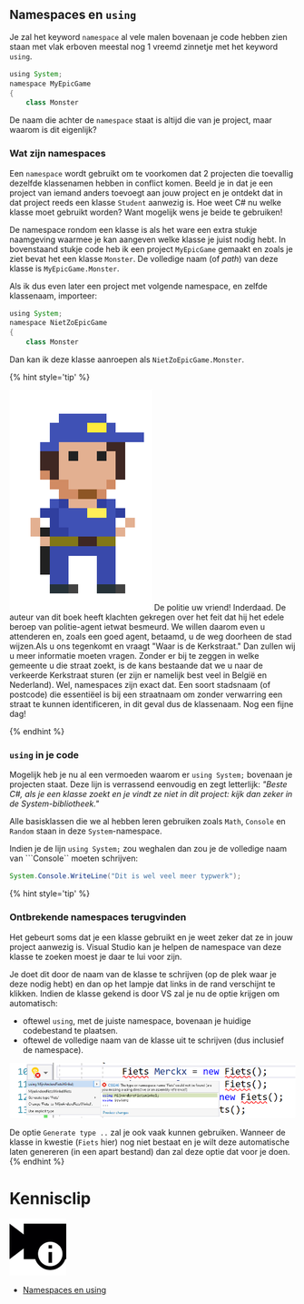 
## Namespaces en ``using``
Je zal het keyword ``namespace`` al vele malen bovenaan je code hebben zien staan met vlak erboven meestal nog 1 vreemd zinnetje met het keyword ``using``.

```java
using System;
namespace MyEpicGame
{
    class Monster
```

De naam die achter de ``namespace`` staat is altijd die van je project, maar waarom is dit eigenlijk?

### Wat zijn namespaces
Een ``namespace`` wordt gebruikt om te voorkomen dat 2 projecten die toevallig dezelfde klassenamen hebben in conflict komen. Beeld je in dat je een project van iemand anders toevoegt aan jouw project en je ontdekt dat in dat project reeds een klasse ``Student`` aanwezig is. Hoe weet C# nu welke klasse moet gebruikt worden? Want mogelijk wens je beide te gebruiken!

De namespace rondom een klasse is als het ware een extra stukje naamgeving waarmee je kan aangeven welke klasse je juist nodig hebt. In bovenstaand stukje code heb ik een project ``MyEpicGame`` gemaakt en zoals je ziet bevat het een klasse ``Monster``. De volledige naam (of *path*) van deze klasse is ``MyEpicGame.Monster``. 

Als ik dus even later een project met volgende namespace, en zelfde klassenaam, importeer:

```java
using System;
namespace NietZoEpicGame
{
    class Monster
```
Dan kan ik deze klasse aanroepen als ``NietZoEpicGame.Monster``.

<!---NOBOOKSTART--->
{% hint style='tip' %}
<!---NOBOOKEND--->
<!---{aside}--->
<!--- {float:right, width:50%} --->
![](../assets/gotopolice.png)
De politie uw vriend! Inderdaad. De auteur van dit boek heeft klachten gekregen over het feit dat hij het edele beroep van politie-agent ietwat besmeurd. We willen daarom even u attenderen en, zoals een goed agent, betaamd, u de weg doorheen de stad wijzen.Als u ons  tegenkomt en vraagt "Waar is de Kerkstraat." Dan zullen wij u meer informatie moeten vragen. Zonder er bij te zeggen in welke gemeente u die straat zoekt, is de kans bestaande dat we u naar de verkeerde Kerkstraat sturen (er zijn er namelijk best veel in België en Nederland). Wel, namespaces zijn exact dat. Een soort stadsnaam (of postcode) die essentiëel is bij een straatnaam om zonder verwarring een straat te kunnen identificeren, in dit geval dus de klassenaam. Nog een fijne dag!
<!---{/aside}--->
<!---NOBOOKSTART--->
{% endhint %}
<!---NOBOOKEND--->

### ``using`` in je code

Mogelijk heb je nu al een vermoeden waarom er ``using System;`` bovenaan je projecten staat. Deze lijn is verrassend eenvoudig en zegt letterlijk: *"Beste C#, als je een klasse zoekt en je vindt ze niet in dit project: kijk dan zeker in de System-bibliotheek."*

Alle basisklassen die we al hebben leren gebruiken zoals ``Math``, ``Console`` en ``Random`` staan in deze ``System``-namespace. 

Indien je de lijn ``using System;`` zou weghalen dan zou je de volledige naam van ```Console`` moeten schrijven:

```java
System.Console.WriteLine("Dit is wel veel meer typwerk");
```
{% hint style='tip' %}

### Ontbrekende namespaces terugvinden
Het gebeurt soms dat je een klasse gebruikt en je weet zeker dat ze in jouw project aanwezig is. Visual Studio kan je helpen de namespace van deze klasse te zoeken moest je daar te lui voor zijn.

Je doet dit door de naam van de klasse te schrijven (op de plek waar je deze nodig hebt) en dan op het lampje dat links in de rand verschijnt te klikken. Indien de klasse gekend is door VS zal je nu de optie krijgen om automatisch:
* oftewel  ``using``, met de juiste namespace, bovenaan je huidige codebestand te plaatsen.
* oftewel  de volledige naam van de klasse uit te schrijven (dus inclusief de namespace).


<!--- {width:80%} --->
![Handig toch](../assets/6_klassen/usinghelp.png)

De optie ``Generate type ..`` zal je ook vaak kunnen gebruiken. Wanneer de klasse in kwestie (``Fiets`` hier) nog niet bestaat en je wilt deze automatische laten genereren (in een apart bestand) dan zal deze optie dat voor je doen. 
{% endhint %}


<!---NOBOOKSTART--->
# Kennisclip
![](../assets/infoclip.png)

* [Namespaces en using](https://ap.cloud.panopto.eu/Panopto/Pages/Viewer.aspx?id=2acbe0e2-4850-442c-a002-acb000a923b1)
<!---NOBOOKEND--->


